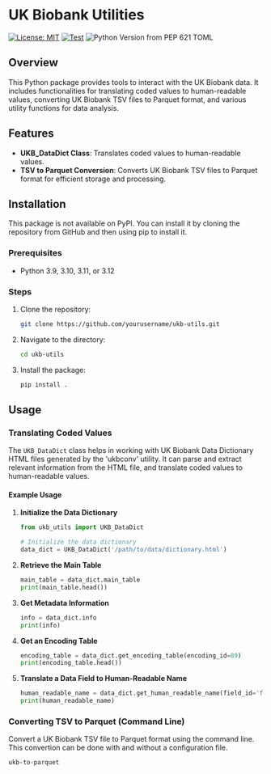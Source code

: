 # UK Biobank Utilities

[![License: MIT](https://img.shields.io/badge/License-MIT-yellow.svg)](https://opensource.org/licenses/MIT) [![Test](https://github.com/naomihindriks/ukbutils/actions/workflows/testing.yml/badge.svg)](https://github.com/naomihindriks/ukbutils/actions/workflows/testing.yml) ![Python Version from PEP 621 TOML](https://img.shields.io/python/required-version-toml?tomlFilePath=https%3A%2F%2Fraw.githubusercontent.com%2Fnaomihindriks%2Fukbutils%2Fmain%2Fpyproject.toml%3Ftoken%3DGHSAT0AAAAAACS274G3WAJAMT4FN5ERWIBMZS4HAVA)


## Overview

This Python package provides tools to interact with the UK Biobank data. It includes functionalities for translating coded values to human-readable values, converting UK Biobank TSV files to Parquet format, and various utility functions for data analysis.

## Features

- **UKB_DataDict Class**: Translates coded values to human-readable values.
- **TSV to Parquet Conversion**: Converts UK Biobank TSV files to Parquet format for efficient storage and processing.

## Installation

This package is not available on PyPI. You can install it by cloning the repository from GitHub and then using pip to install it.

### Prerequisites

- Python 3.9, 3.10, 3.11, or 3.12

### Steps

1. Clone the repository:

    ```bash
    git clone https://github.com/yourusername/ukb-utils.git
    ```

2. Navigate to the directory:

    ```bash
    cd ukb-utils
    ```

3. Install the package:

    ```bash
    pip install .
    ```

## Usage

### Translating Coded Values

The `UKB_DataDict` class helps in working with UK Biobank Data Dictionary HTML files generated by the 'ukbconv' utility. It can parse and extract relevant information from the HTML file, and translate coded values to human-readable values.

#### Example Usage

1. **Initialize the Data Dictionary**

    ```python
    from ukb_utils import UKB_DataDict

    # Initialize the data dictionary
    data_dict = UKB_DataDict('/path/to/data/dictionary.html')
    ```

2. **Retrieve the Main Table**

    ```python
    main_table = data_dict.main_table
    print(main_table.head())
    ```

3. **Get Metadata Information**

    ```python
    info = data_dict.info
    print(info)
    ```

4. **Get an Encoding Table**

    ```python
    encoding_table = data_dict.get_encoding_table(encoding_id=89)
    print(encoding_table.head())
    ```

5. **Translate a Data Field to Human-Readable Name**

    ```python
    human_readable_name = data_dict.get_human_readable_name(field_id='field_id_value', is_udi=True)
    print(human_readable_name)
    ```

### Converting TSV to Parquet (Command Line)

Convert a UK Biobank TSV file to Parquet format using the command line.
This convertion can be done with and without a configuration file.


```bash
ukb-to-parquet 
```
